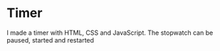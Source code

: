 # Timer
I made a timer with HTML, CSS and JavaScript. The stopwatch can be paused, started and restarted
